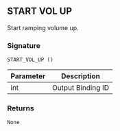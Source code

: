 ## START VOL UP

Start ramping volume up.


### Signature

`START_VOL_UP ()`


| Parameter | Description |
| --- | --- |
| int | Output Binding ID |


### Returns

`None`